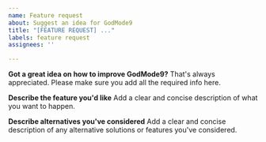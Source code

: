 ```yaml
---
name: Feature request
about: Suggest an idea for GodMode9
title: "[FEATURE REQUEST] ..."
labels: feature request
assignees: ''

---
```


**Got a great idea on how to improve GodMode9?**
That's always appreciated. Please make sure you add all the required info here.

**Describe the feature you'd like**
Add a clear and concise description of what you want to happen.

**Describe alternatives you've considered**
Add a clear and concise description of any alternative solutions or features you've considered.
